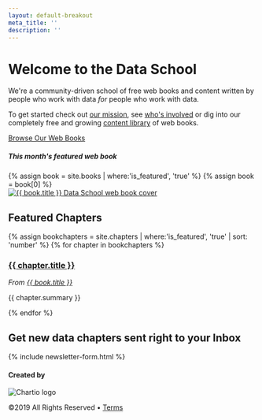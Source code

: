 ```yaml
---
layout: default-breakout
meta_title: ''
description: ''
---
```

<div class="home-hero">
  <div class="container centered">
    <div class="row">
      <div class="col-sm-12 col-md-6 mt-5">
        <h1 class="mega-title">Welcome to&nbsp;the Data&nbsp;School</h1>
        <p>We're a community-driven school of free web books and content written by people who work with data <em>for</em> people who work with data.</p>
        <p>To get started check out <a href="/mission">our mission</a>, see <a href="/people" class="link-6">who's involved</a> or dig into our completely free and growing <a href="/books">content library</a> of web books.</p>
        <a href="/books" class="btn btn-primary mt-3">Browse Our Web Books <i class="fas fa-arrow-right"></i></a>
      </div>
      <div class="col-sm-12 col-md-5 offset-md-1">
        <div class="book-cover">
          <h5>This month's featured web book</h5>
          {% assign book = site.books | where:'is_featured', 'true' %}
          {% assign book = book[0] %}
          <div class="smallbook">
            <a href="{{ book.url }}" class="hover-link">
              <img class="hover-img" src="{{ book.cover_image }}" alt="{{ book.title }} Data School web book cover" title="Read the {{ book.title }} web book">
            </a>
          </div>
        </div>
      </div>
    </div>
  </div>
</div>
<div class="container">
  <div class="row">
    <div class="col-sm">
      <h2>Featured Chapters</h2>
    </div>
  </div>
  {% assign bookchapters = site.chapters | where:'is_featured', 'true' | sort: 'number' %} <!-- maybe should be sorted by date updated? -->
  {% for chapter in bookchapters %}
    <div class="row mb-4">
      <div class="col-sm-8 chapter-info">
        <a href="{{ chapter.url }}"><h3>{{ chapter.title }} <i class="fas fa-arrow-right"></i></h3></a>
        <em>From <a href="{{ book.slug }}">{{ book.title }}</a></em>
        <p>{{ chapter.summary }}</p>
      </div>
      <div class="col-sm-4">
        <a href="{{ chapter.url }}" class="chapter-thumbnail-img" style="background-image: url('{{chapter.image}}');"></a>
      </div>
    </div>
  {% endfor %}
  <div class="row">
    <div class="col-sm centered">
      <h2>Get new data chapters sent right to your Inbox</h2>
      {% include newsletter-form.html %}
    </div>
  </div>
</div>
<div class="footer">
  <div class="container">
    <div class="row">
      <div class="col centered">
        <div class="footer-links">
          <h4>Created by</h4>
          <img src="/assets/images/chartio-logo-black-tbg.svg" alt="Chartio logo" class="height-3">
          <p class="small-font">©2019 All Rights Reserved • <a href="https://chartio.com/about/legal/">Terms</a></p>
        </div>
      </div>
    </div>
  </div>
</div>
